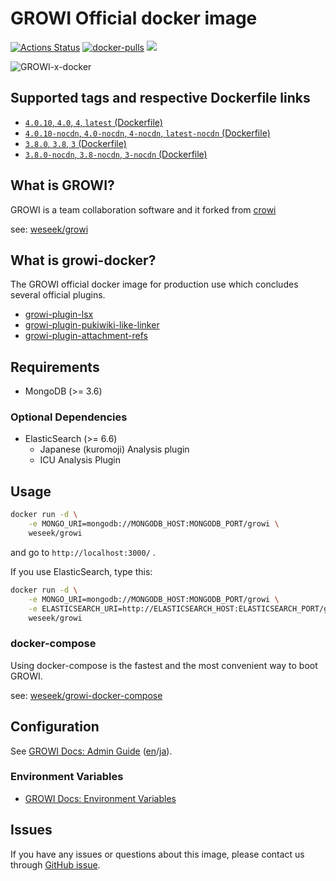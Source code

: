 
GROWI Official docker image
========================

[![Actions Status](https://github.com/weseek/growi/workflows/Release%20Docker%20Images/badge.svg)](https://github.com/weseek/growi/actions) [![docker-pulls](https://img.shields.io/docker/pulls/weseek/growi.svg)](https://hub.docker.com/r/weseek/growi/) [![](https://images.microbadger.com/badges/image/weseek/growi.svg)](https://microbadger.com/images/weseek/growi)

![GROWI-x-docker](https://user-images.githubusercontent.com/1638767/38307565-105956e2-384f-11e8-8534-b1128522d68d.png)


Supported tags and respective Dockerfile links
------------------------------------------------

* [`4.0.10`, `4.0`, `4`, `latest` (Dockerfile)](https://github.com/weseek/growi/blob/v4.0.10/docker/Dockerfile)
* [`4.0.10-nocdn`, `4.0-nocdn`, `4-nocdn`, `latest-nocdn` (Dockerfile)](https://github.com/weseek/growi/blob/v4.0.10/docker/Dockerfile)
* [`3.8.0`, `3.8`, `3` (Dockerfile)](https://github.com/weseek/growi/blob/v3.8.0/docker/Dockerfile)
* [`3.8.0-nocdn`, `3.8-nocdn`, `3-nocdn` (Dockerfile)](https://github.com/weseek/growi/blob/v3.8.0/docker/Dockerfile)


What is GROWI?
-------------

GROWI is a team collaboration software and it forked from [crowi](https://github.com/weseek/crowi/crowi)

see: [weseek/growi](https://github.com/weseek/growi)

What is growi-docker?
-------------------

The GROWI official docker image for production use which concludes several official plugins.

- [growi-plugin-lsx](https://www.npmjs.com/package/growi-plugin-lsx)
- [growi-plugin-pukiwiki-like-linker](https://www.npmjs.com/package/growi-plugin-pukiwiki-like-linker)
- [growi-plugin-attachment-refs](https://www.npmjs.com/package/growi-plugin-attachment-refs)



Requirements
-------------

* MongoDB (>= 3.6)

### Optional Dependencies

* ElasticSearch (>= 6.6)
    * Japanese (kuromoji) Analysis plugin
    * ICU Analysis Plugin


Usage
-----

```bash
docker run -d \
    -e MONGO_URI=mongodb://MONGODB_HOST:MONGODB_PORT/growi \
    weseek/growi
```

and go to `http://localhost:3000/` .

If you use ElasticSearch, type this:

```bash
docker run -d \
    -e MONGO_URI=mongodb://MONGODB_HOST:MONGODB_PORT/growi \
    -e ELASTICSEARCH_URI=http://ELASTICSEARCH_HOST:ELASTICSEARCH_PORT/growi \
    weseek/growi
```


### docker-compose

Using docker-compose is the fastest and the most convenient way to boot GROWI.

see: [weseek/growi-docker-compose](https://github.com/weseek/growi-docker-compose)


Configuration
-----------

See [GROWI Docs: Admin Guide](https://docs.growi.org/en/admin-guide/) ([en](https://docs.growi.org/en/admin-guide/)/[ja](https://docs.growi.org/ja/admin-guide/)).

### Environment Variables

- [GROWI Docs: Environment Variables](https://docs.growi.org/en/admin-guide/admin-cookbook/env-vars.html)


Issues
------

If you have any issues or questions about this image, please contact us through  [GitHub issue](https://github.com/weseek/growi-docker/issues).

